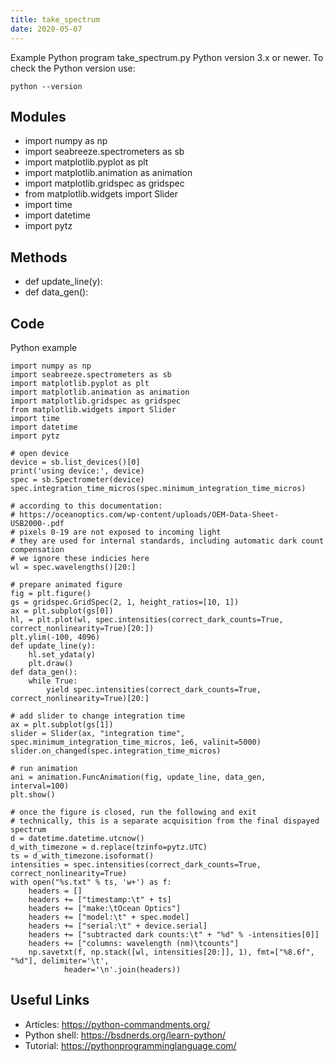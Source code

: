 ```yaml
---
title: take_spectrum
date: 2020-05-07
---
```

Example Python program take_spectrum.py
Python version 3.x or newer.
To check the Python version use:

    python --version

## Modules

* import numpy as np
* import seabreeze.spectrometers as sb
* import matplotlib.pyplot as plt
* import matplotlib.animation as animation
* import matplotlib.gridspec as gridspec
* from matplotlib.widgets import Slider
* import time
* import datetime
* import pytz

## Methods

* def update_line(y):
* def data_gen():

## Code

Python example

    import numpy as np
    import seabreeze.spectrometers as sb
    import matplotlib.pyplot as plt
    import matplotlib.animation as animation
    import matplotlib.gridspec as gridspec
    from matplotlib.widgets import Slider
    import time
    import datetime
    import pytz
    
    # open device
    device = sb.list_devices()[0]
    print('using device:', device)
    spec = sb.Spectrometer(device)
    spec.integration_time_micros(spec.minimum_integration_time_micros)
    
    # according to this documentation:
    # https://oceanoptics.com/wp-content/uploads/OEM-Data-Sheet-USB2000-.pdf
    # pixels 0-19 are not exposed to incoming light
    # they are used for internal standards, including automatic dark count compensation
    # we ignore these indicies here
    wl = spec.wavelengths()[20:]
    
    # prepare animated figure
    fig = plt.figure()
    gs = gridspec.GridSpec(2, 1, height_ratios=[10, 1])
    ax = plt.subplot(gs[0])
    hl, = plt.plot(wl, spec.intensities(correct_dark_counts=True, correct_nonlinearity=True)[20:])
    plt.ylim(-100, 4096)
    def update_line(y):
        hl.set_ydata(y)
        plt.draw()
    def data_gen():
        while True:
            yield spec.intensities(correct_dark_counts=True, correct_nonlinearity=True)[20:]
    
    # add slider to change integration time
    ax = plt.subplot(gs[1])
    slider = Slider(ax, "integration time", spec.minimum_integration_time_micros, 1e6, valinit=5000)
    slider.on_changed(spec.integration_time_micros)
    
    # run animation
    ani = animation.FuncAnimation(fig, update_line, data_gen, interval=100)
    plt.show()
    
    # once the figure is closed, run the following and exit
    # technically, this is a separate acquisition from the final dispayed spectrum
    d = datetime.datetime.utcnow()
    d_with_timezone = d.replace(tzinfo=pytz.UTC)
    ts = d_with_timezone.isoformat()
    intensities = spec.intensities(correct_dark_counts=True, correct_nonlinearity=True)
    with open("%s.txt" % ts, 'w+') as f:
        headers = []
        headers += ["timestamp:\t" + ts]
        headers += ["make:\tOcean Optics"]
        headers += ["model:\t" + spec.model]
        headers += ["serial:\t" + device.serial]
        headers += ["subtracted dark counts:\t" + "%d" % -intensities[0]]
        headers += ["columns: wavelength (nm)\tcounts"]
        np.savetxt(f, np.stack([wl, intensities[20:]], 1), fmt=["%8.6f", "%d"], delimiter='\t',
                header='\n'.join(headers))
    

## Useful Links

- Articles: https://python-commandments.org/
- Python shell: https://bsdnerds.org/learn-python/
- Tutorial: https://pythonprogramminglanguage.com/
